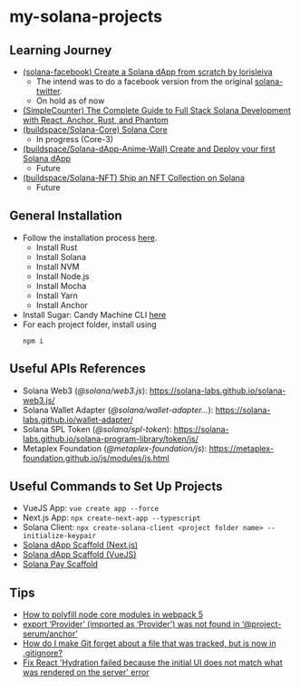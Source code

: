 # my-solana-projects

## Learning Journey

- [(solana-facebook) Create a Solana dApp from scratch by lorisleiva](https://lorisleiva.com/create-a-solana-dapp-from-scratch)
    - The intend was to do a facebook version from the original [solana-twitter](https://github.com/lorisleiva/solana-twitter/tree/main).
    - On hold as of now
- [(SimpleCounter) The Complete Guide to Full Stack Solana Development with React, Anchor, Rust, and Phantom](https://dev.to/edge-and-node/the-complete-guide-to-full-stack-solana-development-with-react-anchor-rust-and-phantom-3291)
- [(buildspace/Solana-Core) Solana Core](https://buildspace.so/p/solana-core)
    - In progress (Core-3)
- [(buildspace/Solana-dApp-Anime-Wall) Create and Deploy your first Solana dApp](https://buildspace.so/p/build-solana-web3-app)
    - Future
- [(buildspace/Solana-NFT) Ship an NFT Collection on Solana](https://buildspace.so/p/ship-solana-nft-collection)
    - Future

## General Installation

- Follow the installation process [here](https://lorisleiva.com/create-a-solana-dapp-from-scratch/getting-started-with-solana-and-anchor).
    - Install Rust
    - Install Solana
    - Install NVM
    - Install Node.js
    - Install Mocha
    - Install Yarn
    - Install Anchor
- Install Sugar: Candy Machine CLI [here](https://docs.metaplex.com/developer-tools/sugar/overview/installation)
- For each project folder, install using 
    ```
    npm i
    ```

## Useful APIs References

- Solana Web3 (*@solana/web3.js*): https://solana-labs.github.io/solana-web3.js/
- Solana Wallet Adapter (*@solana/wallet-adapter...*): https://solana-labs.github.io/wallet-adapter/
- Solana SPL Token (*@solana/spl-token*): https://solana-labs.github.io/solana-program-library/token/js/
- Metaplex Foundation (*@metaplex-foundation/js*): https://metaplex-foundation.github.io/js/modules/js.html

## Useful Commands to Set Up Projects

- VueJS App: ```vue create app --force```
- Next.js App: ```npx create-next-app --typescript```
- Solana Client: ```npx create-solana-client <project folder name> --initialize-keypair```
- [Solana dApp Scaffold (Next.js)](https://github.com/solana-labs/dapp-scaffold)
- [Solana dApp Scaffold (VueJS)](https://github.com/solana-developers/dapp-scaffold-vue)
- [Solana Pay Scaffold](https://github.com/solana-labs/solana-pay-scaffold)

## Tips

- [How to polyfill node core modules in webpack 5](https://alchemy.com/blog/how-to-polyfill-node-core-modules-in-webpack-5)
- [export ‘Provider’ (imported as ‘Provider’) was not found in ‘@project-serum/anchor’](https://medium.com/illumination/export-provider-imported-as-provider-was-not-found-in-project-serum-anchor-b6f3dcc34601)
- [How do I make Git forget about a file that was tracked, but is now in .gitignore?](https://stackoverflow.com/questions/1274057/how-do-i-make-git-forget-about-a-file-that-was-tracked-but-is-now-in-gitignore)
- [Fix React 'Hydration failed because the initial UI does not match what was rendered on the server' error](https://github.com/metaplex-foundation/js-examples/pull/34/files)
